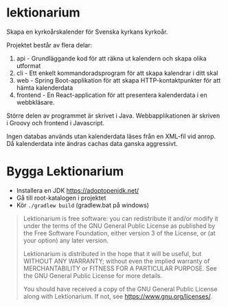 # lektionarium

Skapa en kyrkoårskalender för Svenska kyrkans kyrkoår. 

Projektet består av flera delar:

1. api - Grundläggande kod för att räkna ut kalendern och skapa olika utformat
2. cli - Ett enkelt kommandoradsprogram för att skapa kalendrar i ditt skal
3. web - Spring Boot-applikation för att skapa HTTP-kontaktpunkter för att hämta kalenderdata
4. frontend - En React-application för att presentera kalenderdata i en webbkläsare. 

Större delen av programmet är skrivet i Java. Webbapplikationen är skriven i Groovy och frontend i Javascript. 

Ingen databas används utan kalenderdata läses från en XML-fil vid anrop. Då kalenderdata inte ändras cachas data ganska aggressivt. 

# Bygga Lektionarium
* Installera en JDK https://adoptopenjdk.net/
* Gå till root-katalogen i projektet
* Kör `./gradlew build` (gradlew.bat på windows)


> Lektionarium is free software: you can redistribute it and/or modify
> it under the terms of the GNU General Public License as published by
> the Free Software Foundation, either version 3 of the License, or
> (at your option) any later version.
> 
> Lektionarium is distributed in the hope that it will be useful,
> but WITHOUT ANY WARRANTY; without even the implied warranty of
> MERCHANTABILITY or FITNESS FOR A PARTICULAR PURPOSE.  See the
> GNU General Public License for more details.
> 
> You should have received a copy of the GNU General Public License
> along with Lektionarium.  If not, see <https://www.gnu.org/licenses/>.
